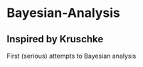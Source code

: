 Bayesian-Analysis
=================

Inspired by Kruschke 
--------

First (serious) attempts to Bayesian analysis
